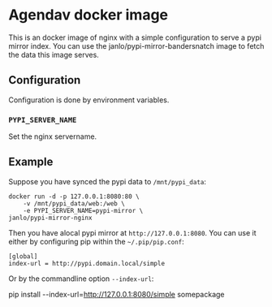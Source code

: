 Agendav docker image
====================

This is an docker image of nginx with a simple configuration
to serve a pypi mirror index. You can use the 
janlo/pypi-mirror-bandersnatch image to fetch the data this
image serves.

## Configuration

Configuration is done by environment variables.

### `PYPI_SERVER_NAME`

Set the nginx servername.


## Example

Suppose you have synced the pypi data to `/mnt/pypi_data`:

    docker run -d -p 127.0.0.1:8080:80 \
    	-v /mnt/pypi_data/web:/web \
    	-e PYPI_SERVER_NAME=pypi-mirror \
	janlo/pypi-mirror-nginx

Then you have alocal pypi mirror at `http://127.0.0.1:8080`.
You can use it either by configuring pip within the `~/.pip/pip.conf`:

    [global]
    index-url = http://pypi.domain.local/simple

Or by the commandline option `--index-url`:

   pip install --index-url=http://127.0.0.1:8080/simple somepackage

